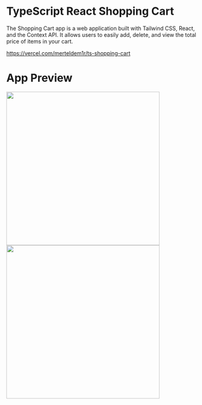 # TypeScript React Shopping Cart
The Shopping Cart app is a web application built with Tailwind CSS, React, and the Context API. It allows users to easily add, delete, and view the total price of items in your cart.

https://vercel.com/merteldem1r/ts-shopping-cart

# App Preview
<img width="400" src="https://github.com/merteldem1r/ts-shopping-cart/assets/113149328/be2e6fb7-3a6b-49ad-96aa-8a3a3d33d286"> <img width="400" src="https://github.com/merteldem1r/ts-shopping-cart/assets/113149328/0ea8f7f1-b14e-4083-8c0c-2f4c145b0629">

